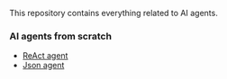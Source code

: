 This repository contains everything related to AI agents.

### AI agents from scratch

- [ReAct agent](./built-from-scratch/ReAct-agent.ipynb)
- [Json agent](./built-from-scratch/Json-agent.ipynb)